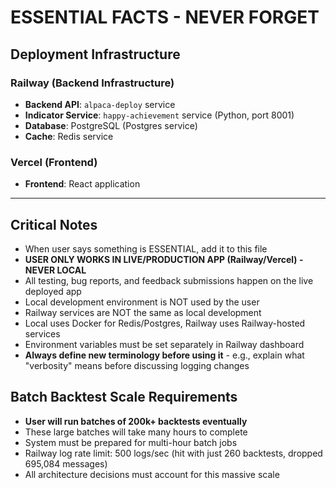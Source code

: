 # ESSENTIAL FACTS - NEVER FORGET

## Deployment Infrastructure

### Railway (Backend Infrastructure)
- **Backend API**: `alpaca-deploy` service
- **Indicator Service**: `happy-achievement` service (Python, port 8001)
- **Database**: PostgreSQL (Postgres service)
- **Cache**: Redis service

### Vercel (Frontend)
- **Frontend**: React application

---

## Critical Notes
- When user says something is ESSENTIAL, add it to this file
- **USER ONLY WORKS IN LIVE/PRODUCTION APP (Railway/Vercel) - NEVER LOCAL**
- All testing, bug reports, and feedback submissions happen on the live deployed app
- Local development environment is NOT used by the user
- Railway services are NOT the same as local development
- Local uses Docker for Redis/Postgres, Railway uses Railway-hosted services
- Environment variables must be set separately in Railway dashboard
- **Always define new terminology before using it** - e.g., explain what "verbosity" means before discussing logging changes

## Batch Backtest Scale Requirements
- **User will run batches of 200k+ backtests eventually**
- These large batches will take many hours to complete
- System must be prepared for multi-hour batch jobs
- Railway log rate limit: 500 logs/sec (hit with just 260 backtests, dropped 695,084 messages)
- All architecture decisions must account for this massive scale
